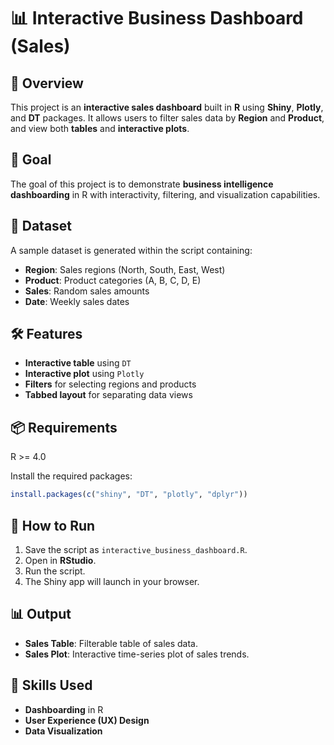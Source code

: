 # 📊 Interactive Business Dashboard (Sales)

## 📌 Overview
This project is an **interactive sales dashboard** built in **R** using **Shiny**, **Plotly**, and **DT** packages. 
It allows users to filter sales data by **Region** and **Product**, and view both **tables** and **interactive plots**.

## 🎯 Goal
The goal of this project is to demonstrate **business intelligence dashboarding** in R with interactivity, filtering, and visualization capabilities.

## 📂 Dataset
A sample dataset is generated within the script containing:
- **Region**: Sales regions (North, South, East, West)
- **Product**: Product categories (A, B, C, D, E)
- **Sales**: Random sales amounts
- **Date**: Weekly sales dates

## 🛠 Features
- **Interactive table** using `DT`
- **Interactive plot** using `Plotly`
- **Filters** for selecting regions and products
- **Tabbed layout** for separating data views

## 📦 Requirements
R >= 4.0

Install the required packages:
```r
install.packages(c("shiny", "DT", "plotly", "dplyr"))
```

## 🚀 How to Run
1. Save the script as `interactive_business_dashboard.R`.
2. Open in **RStudio**.
3. Run the script.
4. The Shiny app will launch in your browser.

## 📊 Output
- **Sales Table**: Filterable table of sales data.
- **Sales Plot**: Interactive time-series plot of sales trends.

## 📌 Skills Used
- **Dashboarding** in R
- **User Experience (UX) Design**
- **Data Visualization**
